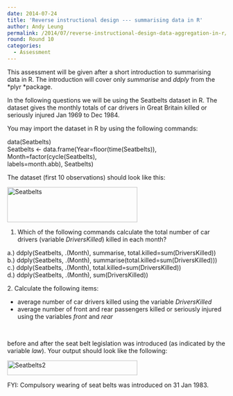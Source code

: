 ```yaml
---
date: 2014-07-24
title: 'Reverse instructional design --- summarising data in R'
author: Andy Leung
permalink: /2014/07/reverse-instructional-design-data-aggregation-in-r/
round: Round 10
categories:
  - Assessment
---
```

This assessment will be given after a short introduction to summarising data in R. The introduction will cover only *summarise* and *ddply* from the *plyr *package.

In the following questions we will be using the Seatbelts dataset in R. The dataset gives the monthly totals of car drivers in Great Britain killed or seriously injured Jan 1969 to Dec 1984.

You may import the dataset in R by using the following commands:

data(Seatbelts)  
Seatbelts <- data.frame(Year=floor(time(Seatbelts)),  
Month=factor(cycle(Seatbelts),  
labels=month.abb), Seatbelts)

The dataset (first 10 observations) should look like this:

[<img class="alignnone size-medium wp-image-8197" alt="Seatbelts" src="http://files.software-carpentry.org/training-course/2014/07/Seatbelts-300x81.png" width="300" height="81" />][1]

1. Which of the following commands calculate the total number of car drivers (variable *DriversKilled*) killed in each month?

a.) ddply(Seatbelts, .(Month), summarise, total.killed=sum(DriversKilled))  
b.) ddply(Seatbelts, .(Month), summarise(total.killed=sum(DriversKilled)))  
c.) ddply(Seatbelts, .(Month), total.killed=sum(DriversKilled))  
d.) ddply(Seatbelts, .(Month), sum(DriversKilled))

2. Calculate the following items:

*   average number of car drivers killed using the variable *DriversKilled*
*   average number of front and rear passengers killed or seriously injured using the variables *front* and *rear*

&nbsp;

before and after the seat belt legislation was introduced (as indicated by the variable *law*). Your output should look like the following:

[<img class="alignnone size-medium wp-image-8198" alt="Seatbelts2" src="http://files.software-carpentry.org/training-course/2014/07/Seatbelts2-300x34.png" width="300" height="34" />][2]

FYI: Compulsory wearing of seat belts was introduced on 31 Jan 1983.

 [1]: http://files.software-carpentry.org/training-course/2014/07/Seatbelts.png
 [2]: http://files.software-carpentry.org/training-course/2014/07/Seatbelts2.png
